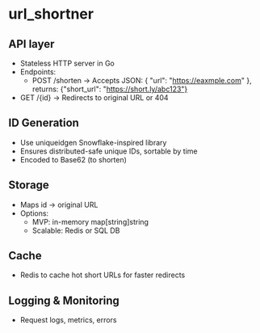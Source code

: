 # url_shortner

## API layer
- Stateless HTTP server in Go
- Endpoints:
    - POST /shorten -> Accepts JSON: { "url": "https://eaxmple.com" }, returns: {"short_url": "https://short.ly/abc123"}
- GET /{id} -> Redirects to original URL or 404

## ID Generation
- Use uniqueidgen Snowflake-inspired library
- Ensures distributed-safe unique IDs, sortable by time
- Encoded to Base62 (to shorten)

## Storage
- Maps id -> original URL
- Options:
    - MVP: in-memory map[string]string
    - Scalable: Redis or SQL DB

## Cache
- Redis to cache hot short URLs for faster redirects

## Logging & Monitoring
- Request logs, metrics, errors
